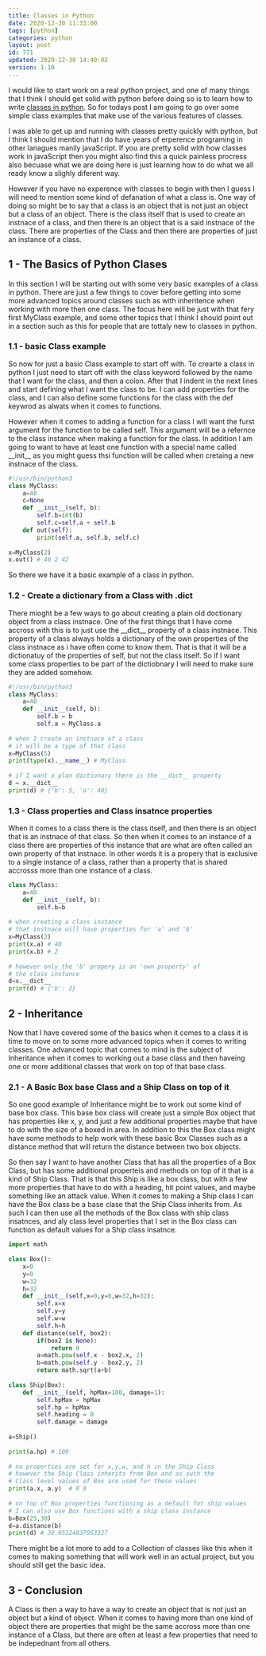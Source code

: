 ```yaml
---
title: Classes in Python
date: 2020-12-30 11:33:00
tags: [python]
categories: python
layout: post
id: 771
updated: 2020-12-30 14:40:02
version: 1.10
---
```


I would like to start work on a real python project, and one of many things that I think I should get solid with python before doing so is to learn how to write [classes in python](https://docs.python.org/3.7/tutorial/classes.html). So for todays post I am going to go over some simple class examples that make use of the various features of classes.

I was able to get up and running with classes pretty quickly with python, but I think I should mention that I do have years of erperence programing in other lanagues manily javaScript. If you are pretty solid with how classes work in javaScript then you might also find this a quick painless procress also becuase what we are doing here is just learning how to do what we all ready know a slighly diferent way.

However if you have no experence with classes to begin with then I guess I will need to mention some kind of defanation of what a class is. One way of doing so might be to say that a class is an object that is not just an object but a class of an object. There is the class itself that is used to create an instnace of a class, and then there is an object that is a said instnace of the class. There are properties of the Class and then there are properties of just an instance of a class.

<!-- more -->

## 1 - The Basics of Python Clases

In this section I will be starting out with some very basic examples of a class in python. There are just a few things to cover before getting into some more advanced topics around classes such as with inheritence when working with more then one class. The focus here will be just with that fery first MyClass example, and some other topics that I think I should point out in a section such as this for people that are tottaly new to classes in python.

### 1.1 - basic Class example

So now for just a basic Class example to start off with. To crearte a class in python I just need to start off with the class keyword followed by the name that I want for the class, and then a colon. After that I indent in the next lines and start defining what I want the class to be. I can add properties for the class, and I can also define some functions for the class with the def keywrod as alwats when it comes to functions.

However when it comes to adding a function for a class I will want the furst argument for the function to be called self. This argument will be a refernce to the class instance when making a function for the class. In addition I am going to want to have at least one function with a special name called \_\_init\_\_ as you might guess thsi function will be called when cretaing a new instnace of the class.

```python
#!/usr/bin/python3
class MyClass:
    a=40
    c=None
    def __init__(self, b):
        self.b=int(b)
        self.c=self.a + self.b
    def out(self):
        print(self.a, self.b, self.c)
 
x=MyClass(2)
x.out() # 40 2 42
```

So there we have it a basic example of a class in python.

### 1.2 - Create a dictionary from a Class with .__dict__

There mioght be a few ways to go about creating a plain old doctionary object from a class instnace. One of the first things that I have come accross with this is to just use the \_\_dict\_\_ property of a class instnace. This property of a class always holds a dictionary of the own properties of the class instnace as i have often come to know them. That is that it will be a dictionatuy of the properties of self, but not the class itself. So if I want some class properties to be part of the dictiobnary I will need to make sure they are added somehow.

```python
#!/usr/bin/python3
class MyClass:
    a=40
    def __init__(self, b):
        self.b = b
        self.a = MyClass.a
 
# when I create an instnace of a class
# it will be a type of that class
x=MyClass(5)
print(type(x).__name__) # MyClass
 
# if I want a plan dictionary there is the __dict__ property
d = x.__dict__
print(d) # {'b': 5, 'a': 40}
```

### 1.3 - Class properties and Class insatnce properties

When it comes to a class there is the class itself, and then there is an object that is an instnace of that class. So then when it comes to an instance of a class there are properties of this instance that are what are often called an own property of that instnace. In other words it is a propery that is exclusive to a single instance of a class, rather than a property that is shared accrosss more than one instance of a class.

```python
class MyClass:
    a=40
    def __init__(self, b):
        self.b=b
 
# when creating a class instance
# that instnace will have properties for 'a' and 'b'
x=MyClass(2)
print(x.a) # 40
print(x.b) # 2
 
# however only the 'b' propery is an 'own property' of
# the class instance
d=x.__dict__
print(d) # {'b': 2}
```

## 2 - Inheritance

Now that I have covered some of the basics when it comes to a class it is time to move on to some more advanced topics when it comes to writing classes. One advanced topic that comes to mind is the subject of Inheritance when it comes to working out a base class and then haveing one or more additional classes that work on top of that base class.

### 2.1 - A Basic Box base Class and a Ship Class on top of it

So one good example of Inheritance might be to work out some kind of base box class. This base box class will create just a simple Box object that has properties like x, y, and just a few additional properties maybe that have to do with the size of a boxed in area. In addition to this the Box class might have some methods to help work with these basic Box Classes such as a distance method that will return the distance between two box objects.

So then say I want to have another Class that has all the properties of a Box Class, but has some additional properteis and methods on top of it that is a kind of Ship Class. That is that this Ship is like a box class, but with a few more properties that have to do with a heading, hit point values, and maybe something like an attack value. When it comes to making a Ship class I can have the Box class be a base clase that the Ship Class inherits from. As such I can then use all the methods of the Box class with ship class insatnces, and aly class level properties that I set in the Box class can function as default values for a Ship class insatnce.

```python
import math
 
class Box():
    x=0
    y=0
    w=32
    h=32
    def __init__(self,x=0,y=0,w=32,h=32):
        self.x=x
        self.y=y
        self.w=w
        self.h=h
    def distance(self, box2):
        if(box2 is None):
            return 0
        a=math.pow(self.x - box2.x, 2)
        b=math.pow(self.y - box2.y, 2)
        return math.sqrt(a+b) 
 
class Ship(Box):
    def __init__(self, hpMax=100, damage=1):
        self.hpMax = hpMax
        self.hp = hpMax
        self.heading = 0
        self.damage = damage
 
a=Ship()
 
print(a.hp) # 100
 
# no properties are set for x,y,w, and h in the Ship Class
# however the Ship Class inherits from Box and as such the
# Class level values of Box are used for these values
print(a.x, a.y)  # 0 0
 
# on top of Box properties functioning as a default for ship values
# I can also use Box functions with a ship class instance
b=Box(25,30)
d=a.distance(b)
print(d) # 39.05124837953327
```

There might be a lot more to add to a Collection of classes like this when it comes to making something that will work well in an actual project, but you should still get the basic idea.

## 3 - Conclusion

A Class is then a way to have a way to create an object that is not just an object but a kind of object. When it comes to having more than one kind of object there are properties that might be the same accross more than one instance of a Class, but there are often at least a few properties that need to be indepednant from all others.